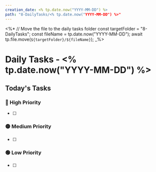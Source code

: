 ```yaml
---
creation_date: <% tp.date.now("YYYY-MM-DD") %>
path: "8-DailyTasks/<% tp.date.now("YYYY-MM-DD") %>"
---
```

<%*
// Move the file to the daily tasks folder
const targetFolder = "8-DailyTasks";
const fileName = tp.date.now("YYYY-MM-DD");
await tp.file.move(`${targetFolder}/${fileName}`);
_%>

# Daily Tasks - <% tp.date.now("YYYY-MM-DD") %>


## Today's Tasks
### 🔴 High Priority
- [ ] 

### 🟡 Medium Priority
- [ ] 

### 🟢 Low Priority
- [ ] 
